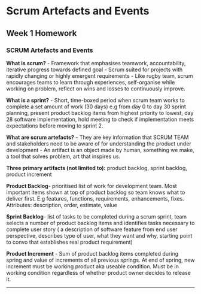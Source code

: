 # Scrum Artefacts and Events
## Week 1 Homework
	
###	SCRUM Artefacts and Events
**What is scrum?**
	- Framework that emphasises teamwork, accountability, iterative progress towards defined goal 
	- Scrum suited for projects with rapidly changing or highly emergent requirements
	- Like rugby team, scrum encourages teams to learn through experiences, self-organise while working on problem, reflect on wins and losses to continuously improve.
>
**What is a sprint?**
	- Short, time-boxed period when scrum team works to complete a set amount of work (30 days) e.g from day 0 to day 30 sprint planning, present product backlog items from highest priority to lowest, day 28 software implementation, hold meeting to check if implementation meets expectations before moving to sprint 2. 
>
**What are scrum artefacts?**
	- They are key information that SCRUM TEAM and stakeholders need to be aware of for understanding the product under development
	- An artifact is an object made by human, something we make, a tool that solves problem, art that inspires us.
	
**Three primary artifacts (not limited to):** product backlog, sprint backlog, product increment

**Product Backlog**- prioritised list of work for development team. Most important items shown at top of product backlog so team knows what to deliver first. E.g features, functions, requirements, enhancements, fixes. Attributes: description, order, estimate, value 

**Sprint Backlog**- list of tasks to be completed during a scrum sprint, team selects a number of product backlog items and identifies tasks necessary to complete user story ( a description of software feature from end user perspective, describes type of user, what they want and why, starting point to convo that establishes real product requirement)

**Product Increment** - Sum of product backlog items completed during spring and value of increments of all previous springs. At end of spring, new increment must be working product aka useable condition. Must be in working condition regardless of whether product owner decides to release it. 
___
